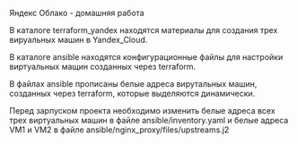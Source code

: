 Яндекс Облако - домашняя работа


В каталоге terraform_yandex находятся материалы для создания трех вируальных машин в Yandex_Cloud.

В каталоге ansible находятся конфигурационные файлы для настройки виртуальных мащин созданных через terraform.

В файлах ansible прописаны белые адреса вирутальных машин, созданных через terraform, которые выделяются динамически.

Перед зарпуском проекта необходимо изменить белые адреса всех трех виртуальных машин в файле ansible/inventory.yaml и
белые адреса VM1 и VM2 в файле ansible/nginx_proxy/files/upstreams.j2
